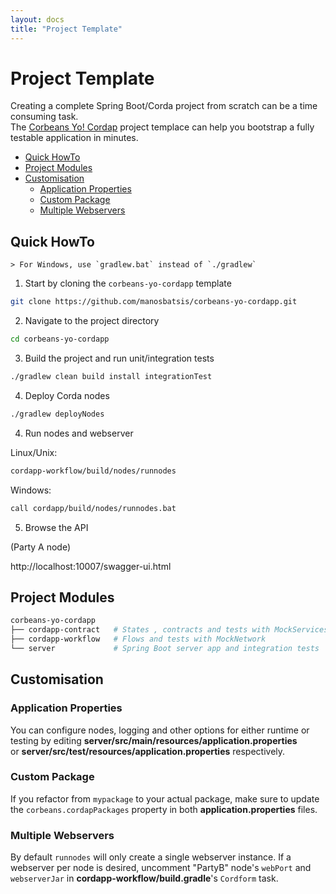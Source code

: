 ```yaml
---
layout: docs
title: "Project Template"
---
```


# Project Template


Creating a complete Spring Boot/Corda project from scratch can be a time consuming task.   
The [Corbeans Yo! Cordap](https://github.com/manosbatsis/corbeans-yo-cordapp) project templace can help you bootstrap a fully testable 
application in minutes.

<!-- TOC depthFrom:2 depthTo:6 withLinks:1 updateOnSave:1 orderedList:0 -->

- [Quick HowTo](#quick-howto)
- [Project Modules](#project-modules) 
- [Customisation](#customisation)
	- [Application Properties](#application-properties)
	- [Custom Package](#custom-package)
	- [Multiple Webservers](#multiple-webservers)

<!-- /TOC -->

## Quick HowTo

	> For Windows, use `gradlew.bat` instead of `./gradlew`

1. Start by cloning the `corbeans-yo-cordapp` template

```bash
git clone https://github.com/manosbatsis/corbeans-yo-cordapp.git
```

2. Navigate to the project directory

```bash
cd corbeans-yo-cordapp
```

3. Build the project and run unit/integration tests

```bash
./gradlew clean build install integrationTest
```

4. Deploy Corda nodes

```bash
./gradlew deployNodes
```

4. Run nodes and webserver

Linux/Unix:

```bash
cordapp-workflow/build/nodes/runnodes
```
Windows:

```bash
call cordapp/build/nodes/runnodes.bat
```

5. Browse the API

(Party A node) 

http://localhost:10007/swagger-ui.html

## Project Modules

```bash
corbeans-yo-cordapp
├── cordapp-contract   # States , contracts and tests with MockServices
├── cordapp-workflow   # Flows and tests with MockNetwork
└── server             # Spring Boot server app and integration tests
```

## Customisation

### Application Properties

You can configure nodes, logging and other options for either runtime or testing by editing
__server/src/main/resources/application.properties__  
or __server/src/test/resources/application.properties__ respectively.

### Custom Package

If you refactor from `mypackage` to your actual package, make sure to update the 
`corbeans.cordapPackages` property in both __application.properties__ files.

### Multiple Webservers

By default `runnodes` will only create a single webserver instance.
If a webserver per node is desired, uncomment "PartyB" node's `webPort` and `webserverJar`
in __cordapp-workflow/build.gradle__'s `Cordform` task.  
